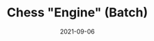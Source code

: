 ---
draft: false
title: "Chess \"Engine\" (Batch)"
description: "A chess program written in Batch and abandoned."
date: 2021-09-06
url: /articles/chessbit
tags: ["Batch", "Problem Solving", "Code Optimization", "Data Structures", "Algorithmic Design", "Mathematics"]
---